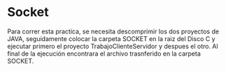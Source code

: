 # Socket
Para correr esta practica, se necesita descomprimir los dos proyectos de JAVA, 
seguidamente colocar la carpeta SOCKET en la raiz del Disco C y ejecutar primero el proyecto TrabajoClienteServidor
y despues el otro. Al final de la ejecución encontrara el archivo trasnferido en la carpeta SOCKET.
